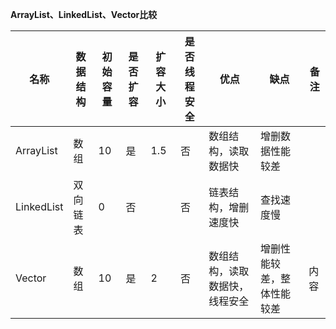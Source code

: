 **ArrayList、LinkedList、Vector比较**

|名称       |数据结构 |初始容量   |是否扩容   |扩容大小|是否线程安全|优点                   |缺点|备注|
|----       |----    |----      |----       |----   |----       |----                   |----|----|
|ArrayList  |数组     |10        |是         |1.5    |否         |数组结构，读取数据快|增删数据性能较差| |
|LinkedList |双向链表 |0         |否         |       |否         |链表结构，增删速度快|查找速度慢|  |
|Vector     |数组     |10        |是         |2      |否         |数组结构，读取数据快，线程安全|增删性能较差，整体性能较差|内容|